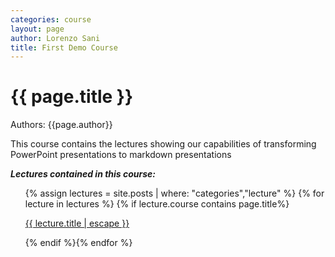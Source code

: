 ```yaml
---
categories: course
layout: page
author: Lorenzo Sani
title: First Demo Course
---
```

<h1>{{ page.title }}</h1>

Authors: {{page.author}}

This course contains the lectures showing our capabilities of transforming PowerPoint presentations to markdown presentations

***Lectures contained in this course:***

<ul class="post-list">
{% assign lectures = site.posts | where: "categories","lecture" %}
{% for lecture in lectures %}
{% if lecture.course contains page.title%}
<p><a href="{{ lecture.url | relative_url }}">{{ lecture.title | escape }} </a></p>
{% endif %}{% endfor %}</ul>